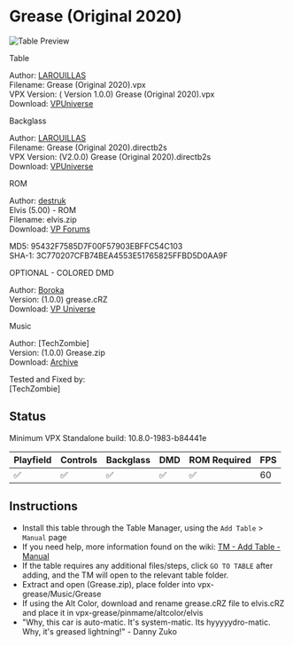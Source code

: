 ﻿# Grease (Original 2020)

![Table Preview](../../images/vpx-grease-preview.png)

Table

Author: [LAROUILLAS](https://vpuniverse.com/profile/46701-larouillas/)  
Filename:  Grease (Original 2020).vpx  
VPX Version: ( Version 1.0.0) Grease (Original 2020).vpx  
Download: [VPUniverse](https://vpuniverse.com/files/file/8103-grease-original-2020/)

Backglass

Author: [LAROUILLAS](https://vpuniverse.com/profile/46701-larouillas/)  
Filename: Grease (Original 2020).directb2s  
VPX Version: (V2.0.0) Grease (Original 2020).directb2s  
Download: [VPUniverse](https://vpuniverse.com/files/file/8100-grease-original-2020-v200/)

ROM

Author: [destruk](https://www.vpforums.org/index.php?showuser=5)  
Elvis (5.00) - ROM  
Filename: elvis.zip  
Download: [VP Forums](https://www.vpforums.org/index.php?app=downloads&showfile=319)

MD5: 95432F7585D7F00F57903EBFFC54C103  
SHA-1: 3C770207CFB74BEA4553E51765825FFBD5D0AA9F

OPTIONAL - COLORED DMD

Author: [Boroka](https://vpuniverse.com/profile/56302-boroka/)  
Version: (1.0.0)  grease.cRZ  
Download: [VP Universe](https://vpuniverse.com/files/file/17835-grease-original-2023-serum-colorization-elvis-re-imagining/)

Music

Author: [TechZombie]  
Version: (1.0.0)  Grease.zip  
Download: [Archive](https://archive.org/details/grease_202409)
  
Tested and Fixed by:  
[TechZombie]

## Status 

Minimum VPX Standalone build: 10.8.0-1983-b84441e

| Playfield | Controls | Backglass | DMD | ROM Required | FPS | 
|-----------|----------|-----------|-----|--------------|-----|
| :white_check_mark: | :white_check_mark: | :white_check_mark: | :white_check_mark: | :white_check_mark: | 60 |

## Instructions

- Install this table through the Table Manager, using the `Add Table` > `Manual` page
- If you need help, more information found on the wiki: [TM - Add Table - Manual](https://github.com/LegendsUnchained/vpx-standalone-alp4k/wiki/%5B04%5D-%F0%9F%A7%A1-TM-%E2%80%90-Other-Features#add-table---manual)
- If the table requires any additional files/steps, click `GO TO TABLE` after adding, and the TM will open to the relevant table folder.
- Extract and open (Grease.zip), place folder into vpx-grease/Music/Grease
- If using the Alt Color, download and rename grease.cRZ file to elvis.cRZ and place it in vpx-grease/pinmame/altcolor/elvis
- "Why, this car is auto-matic. It's system-matic. Its hyyyyydro-matic. Why, it's greased lightning!" - Danny Zuko

